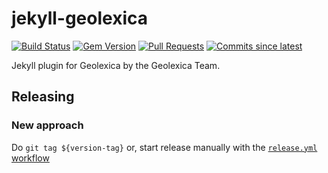 # jekyll-geolexica

[![Build Status](https://github.com/geolexica/jekyll-geolexica/actions/workflows/Test.yml/badge.svg)](https://github.com/geolexica/jekyll-geolexica/actions/workflows/Test.yml)
[![Gem Version](https://img.shields.io/gem/v/jekyll-geolexica.svg)](https://rubygems.org/gems/jekyll-geolexica
)
[![Pull Requests](https://img.shields.io/github/issues-pr-raw/geolexica/jekyll-geolexica.svg)](https://github.com/geolexica/jekyll-geolexica/pulls)
[![Commits since latest](https://img.shields.io/github/commits-since/geolexica/jekyll-geolexica/latest.svg)](https://github.com/geolexica/jekyll-geolexica/releases)


Jekyll plugin for Geolexica by the Geolexica Team.

## Releasing

### New approach

Do `git tag ${version-tag}` or, start release manually with the
[`release.yml` workflow](https://github.com/geolexica/jekyll-geolexica/actions/workflows/release.yml)
